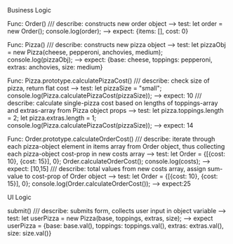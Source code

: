 Business Logic

Func: Order()
/// describe: constructs new order object
--> test: let order = new Order(); console.log(order);
--> expect: {items: [], cost: 0}

Func: Pizza()
/// describe: constructs new pizza object
--> test: let pizzaObj = new Pizza(cheese, pepperoni, anchovies, medium); console.log(pizzaObj);
--> expect: {base: cheese, toppings: pepperoni, extras: anchovies, size: medium}

Func: Pizza.prototype.calculatePizzaCost()
/// describe: check size of pizza, return flat cost
--> test: let pizzaSize = "small"; console.log(Pizza.calculatePizzaCost(pizzaSize));
--> expect: 10
/// describe: calculate single-pizza cost based on lengths of toppings-array and extras-array from Pizza object props
--> test: let pizza.toppings.length = 2; let pizza.extras.length = 1; console.log(Pizza.calculatePizzaCost(pizzaSize));
--> expect: 14

Func: Order.prototype.calculateOrderCost()
/// describe: iterate through each pizza-object element in items array from Order object, thus collecting each pizza-object cost-prop in new costs array
--> test: let Order = {[{cost: 10}, {cost: 15}], 0}; Order.calculateOrderCost(); console.log(costs);
--> expect: [10,15]
/// describe: total values from new costs array, assign sum-value to cost-prop of Order object
--> test: let Order = {[{cost: 10}, {cost: 15}], 0}; console.log(Order.calculateOrderCost()); 
--> expect:25


<!-- 
cancelOrder()
--removes order from UI
--removes order from Order object

removeItem()

editItem()
--allows user to select/deselect toppings 
-->


UI Logic

<!-- 
attachEventListeners();
-cancel btn
-edit btn

display() ???
 -->

submit()
/// describe: submits form, collects user input in object variable
--> test: let userPizza = new Pizza(base, toppings, extras, size);
--> expect userPizza = {base: base.val(), toppings: toppings.val(), extras: extras.val(), size: size.val()}


